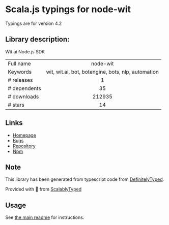 
# Scala.js typings for node-wit

Typings are for version 4.2

## Library description:
Wit.ai Node.js SDK

|                    |                 |
| ------------------ | :-------------: |
| Full name          | node-wit |
| Keywords           | wit, wit.ai, bot, botengine, bots, nlp, automation |
| # releases         | 1 |
| # dependents       | 35 |
| # downloads        | 212935 |
| # stars            | 14 |

## Links
- [Homepage](https://github.com/wit-ai/node-wit#readme)
- [Bugs](https://github.com/wit-ai/node-wit/issues)
- [Repository](https://github.com/wit-ai/node-wit)
- [Npm](https://www.npmjs.com/package/node-wit)
    


## Note
This library has been generated from typescript code from [DefinitelyTyped](https://definitelytyped.org).

Provided with :purple_heart: from [ScalablyTyped](https://github.com/oyvindberg/ScalablyTyped)

## Usage
See [the main readme](../../readme.md) for instructions.


